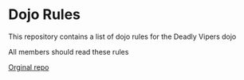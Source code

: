 Dojo Rules
==========

This repository contains a list of dojo rules for the Deadly Vipers dojo

All members should read these rules

[Orginal repo](https://github.com/deadlyvipers)




